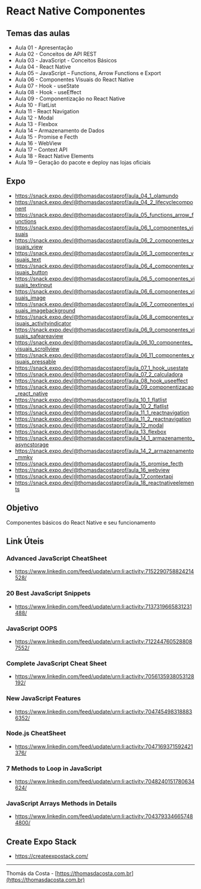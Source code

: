 # React Native Componentes

## Temas das aulas

- Aula 01 - Apresentação
- Aula 02 - Conceitos de API REST
- Aula 03 - JavaScript - Conceitos Básicos
- Aula 04 - React Native
- Aula 05 – JavaScript – Functions, Arrow Functions e Export
- Aula 06 - Componentes Visuais do React Native
- Aula 07 - Hook - useState
- Aula 08 - Hook - useEffect
- Aula 09 - Componentização no React Native
- Aula 10 - FlatList
- Aula 11 - React Navigation
- Aula 12 - Modal
- Aula 13 - Flexbox
- Aula 14 – Armazenamento de Dados
- Aula 15 - Promise e Fecth
- Aula 16 - WebView
- Aula 17 – Context API 
- Aula 18 - React Native Elements
- Aula 19 – Geração do pacote e deploy nas lojas oficiais

## Expo

- https://snack.expo.dev/@thomasdacostaprof/aula_04_1_olamundo
- https://snack.expo.dev/@thomasdacostaprof/aula_04_2_lifecyclecomponent
- https://snack.expo.dev/@thomasdacostaprof/aula_05_functions_arrow_functions
- https://snack.expo.dev/@thomasdacostaprof/aula_06_1_componentes_visuais
- https://snack.expo.dev/@thomasdacostaprof/aula_06_2_componentes_visuais_view
- https://snack.expo.dev/@thomasdacostaprof/aula_06_3_componentes_visuais_text
- https://snack.expo.dev/@thomasdacostaprof/aula_06_4_componentes_visuais_button
- https://snack.expo.dev/@thomasdacostaprof/aula_06_5_componentes_visuais_textinput
- https://snack.expo.dev/@thomasdacostaprof/aula_06_6_componentes_visuais_image
- https://snack.expo.dev/@thomasdacostaprof/aula_06_7_componentes_visuais_imagebackground
- https://snack.expo.dev/@thomasdacostaprof/aula_06_8_componentes_visuais_activityindicator
- https://snack.expo.dev/@thomasdacostaprof/aula_06_9_componentes_visuais_safeareaview
- https://snack.expo.dev/@thomasdacostaprof/aula_06_10_componentes_visuais_scrollview
- https://snack.expo.dev/@thomasdacostaprof/aula_06_11_componentes_visuais_pressable
- https://snack.expo.dev/@thomasdacostaprof/aula_07_1_hook_usestate
- https://snack.expo.dev/@thomasdacostaprof/aula_07_2_calculadora
- https://snack.expo.dev/@thomasdacostaprof/aula_08_hook_useeffect
- https://snack.expo.dev/@thomasdacostaprof/aula_09_componentizacao_react_native
- https://snack.expo.dev/@thomasdacostaprof/aula_10_1_flatlist
- https://snack.expo.dev/@thomasdacostaprof/aula_10_2_flatlist
- https://snack.expo.dev/@thomasdacostaprof/aula_11_1_reactnavigation
- https://snack.expo.dev/@thomasdacostaprof/aula_11_2_reactnavigation
- https://snack.expo.dev/@thomasdacostaprof/aula_12_modal
- https://snack.expo.dev/@thomasdacostaprof/aula_13_flexbox
- https://snack.expo.dev/@thomasdacostaprof/aula_14_1_armazenamento_asyncstorage
- https://snack.expo.dev/@thomasdacostaprof/aula_14_2_armazenamento_mmkv
- https://snack.expo.dev/@thomasdacostaprof/aula_15_promise_fecth
- https://snack.expo.dev/@thomasdacostaprof/aula_16_webview
- https://snack.expo.dev/@thomasdacostaprof/aula_17_contextapi
- https://snack.expo.dev/@thomasdacostaprof/aula_18_reactnativeelements

## Objetivo

Componentes básicos do React Native e seu funcionamento

## Link Úteis

### Advanced JavaScript CheatSheet
- https://www.linkedin.com/feed/update/urn:li:activity:7152290758824214528/

### 20 Best JavaScript Snippets
- https://www.linkedin.com/feed/update/urn:li:activity:7137319665831231488/

### JavaScript OOPS
- https://www.linkedin.com/feed/update/urn:li:activity:7122447605288087552/

### Complete JavaScript Cheat Sheet
- https://www.linkedin.com/feed/update/urn:li:activity:7056135938053128192/

### New JavaScript Features
- https://www.linkedin.com/feed/update/urn:li:activity:7047454983188836352/

### Node.js CheatSheet
- https://www.linkedin.com/feed/update/urn:li:activity:7047169371592421376/

### 7 Methods to Loop in JavaScript
- https://www.linkedin.com/feed/update/urn:li:activity:7048240151780634624/

### JavaScript Arrays Methods in Details
- https://www.linkedin.com/feed/update/urn:li:activity:7043793346657484800/

## Create Expo Stack
- https://createexpostack.com/

---

Thomás da Costa - [https://thomasdacosta.com.br](https://thomasdacosta.com.br)
